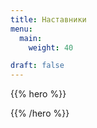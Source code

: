 ```yaml
---
title: Наставники
menu:
  main:
    weight: 40

draft: false
---
```


{{% hero %}}
<!-- TODO: filter and search -->
{{% /hero %}}


